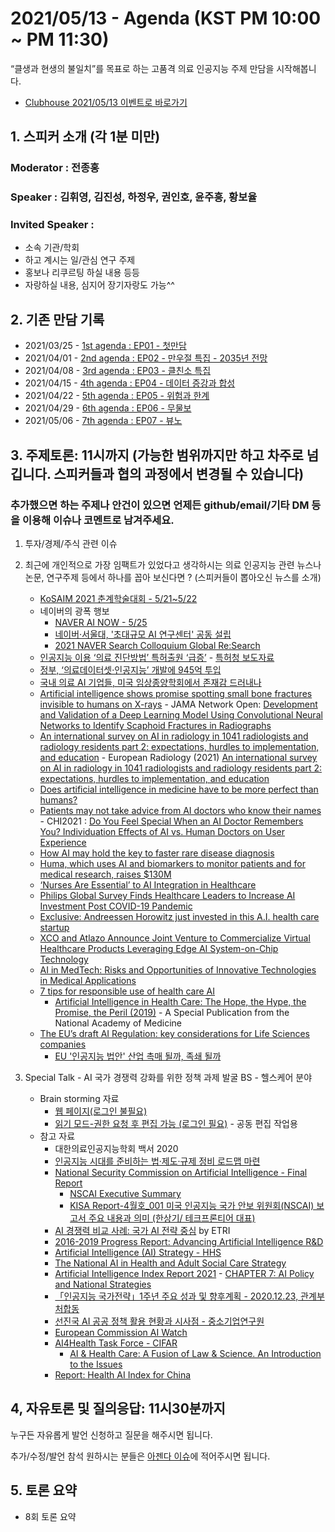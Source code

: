 # 2021/05/13 - Agenda (KST PM 10:00 ~ PM 11:30)

“클생과 현생의 불일치”를 목표로 하는 고품격 의료 인공지능 주제 만담을 시작해봅니다. 

* [Clubhouse 2021/05/13 이벤트로 바로가기]()

## 1. 스피커 소개 (각 1분 미만)
### Moderator : 전종홍
### Speaker : 김휘영, 김진성, 하정우, 권인호, 윤주흥, 황보율 
### Invited Speaker : 
* 소속 기관/학회
* 하고 계시는 일/관심 연구 주제
* 홍보나 리쿠르팅 하실 내용 등등
* 자랑하실 내용, 심지어 장기자랑도 가능^^

## 2. 기존 만담 기록 
* 2021/03/25 - [1st agenda : EP01 - 첫만담](/20210325-1st-agenda.md)
* 2021/04/01 - [2nd agenda : EP02 - 만우절 특집 - 2035년 전망](/20210401-2nd-agenda.md)
* 2021/04/08 - [3rd agenda : EP03 - 클친소 특집](/20210408-3rd-agenda.md)
* 2021/04/15 - [4th agenda : EP04 - 데이터 증강과 합성](/20210415-4th-agenda.md)
* 2021/04/22 - [5th agenda : EP05 - 위험과 한계](/20210422-5th-agenda.md)
* 2021/04/29 - [6th agenda : EP06 - 무물보](/20210429-6th-agenda.md)
* 2021/05/06 - [7th agenda : EP07 - 뷰노](/20210506-7th-agenda.md)

## 3. 주제토론: 11시까지 (가능한 범위까지만 하고 차주로 넘깁니다. 스피커들과 협의 과정에서 변경될 수 있습니다)

### 추가했으면 하는 주제나 안건이 있으면 언제든 github/email/기타 DM 등을 이용해 이슈나 코멘트로 남겨주세요. 

1. 투자/경제/주식 관련 이슈 

2. 최근에 개인적으로 가장 임팩트가 있었다고 생각하시는 의료 인공지능 관련  뉴스나 논문, 연구주제 등에서 하나를 꼽아 보신다면 ? (스피커들이 뽑아오신 뉴스를 소개) 
   * [KoSAIM 2021 춘계학술대회 - 5/21~5/22](https://www.kosaim.org/html/?pmode=BBBS0007100001&smode=view&seq=78)
   * 네이버의 광폭 행보 
      * [NAVER AI NOW - 5/25](https://naver-ai-now.kr/)
      * [네이버·서울대, '초대규모 AI 연구센터' 공동 설립](http://news.naver.com/main/read.nhn?mode=LSD&mid=sec&sid1=001&oid=011&aid=0003907985)
      * [2021 NAVER Search Colloquium Global Re:Search](http://naversearchconf.naver.com/)
   * [인공지능 이용 ‘의료 진단방법’ 특허출원 ‘급증’](https://www.akomnews.com/bbs/board.php?bo_table=news&wr_id=44417) - [특허청 보도자료](https://kipo.go.kr/kpo/BoardApp/UnewPress1App?board_id=press&catmenu=m03_05_01&c=1003&seq=18923)
   * [정부, ‘의료데이터셋‧인공지능’ 개발에 945억 투입](https://www.docdocdoc.co.kr/news/articleView.html?idxno=2010473)
   * [국내 의료 AI 기업들, 미국 임상종양학회에서 존재감 드러내나](http://www.biotimes.co.kr/news/articleView.html?idxno=5910)
   * [Artificial intelligence shows promise spotting small bone fractures invisible to humans on X-rays](https://www.radiologybusiness.com/topics/artificial-intelligence/artificial-intelligence-small-bone-fractures-x-rays) - JAMA Network Open: [Development and Validation of a Deep Learning Model Using Convolutional Neural Networks to Identify Scaphoid Fractures in Radiographs](https://jamanetwork.com/journals/jamanetworkopen/fullarticle/2779578?resultClick=1)
   * [An international survey on AI in radiology in 1041 radiologists and radiology residents part 2: expectations, hurdles to implementation, and education](https://www.healthimaging.com/topics/ai-emerging-technologies/60-radiologists-ethical-legal-issues-hinder-ai) - European Radiology (2021) [An international survey on AI in radiology in 1041 radiologists and radiology residents part 2: expectations, hurdles to implementation, and education](https://link.springer.com/article/10.1007/s00330-021-07782-4) 
   * [Does artificial intelligence in medicine have to be more perfect than humans?](https://innovationorigins.com/en/does-artificial-intelligence-in-medicine-have-to-be-more-perfect-than-humans/)
   * [Patients may not take advice from AI doctors who know their names](https://www.sciencedaily.com/releases/2021/05/210511092004.htm) - CHI2021 : [Do You Feel Special When an AI Doctor Remembers You? Individuation Effects of AI vs. Human Doctors on User Experience](https://programs.sigchi.org/chi/2021/program/content/56869)
   * [How AI may hold the key to faster rare disease diagnosis](https://medcitynews.com/2021/05/how-ai-may-hold-the-key-to-faster-rare-disease-diagnosis/)
   * [Huma, which uses AI and biomarkers to monitor patients and for medical research, raises $130M](https://techcrunch.com/2021/05/11/huma-which-uses-ai-and-biomarkers-to-monitor-patients-and-for-medical-research-raises-130m/)
   * [‘Nurses Are Essential’ to AI Integration in Healthcare](https://healthtechmagazine.net/article/2021/05/nurses-are-essential-ai-integration-healthcare)
   * [Philips Global Survey Finds Healthcare Leaders to Increase AI Investment Post COVID-19 Pandemic](https://www.hospimedica.com/covid-19/articles/294788188/philips-global-survey-finds-healthcare-leaders-to-increase-ai-investment-post-covid-19-pandemic.html)
   * [Exclusive: Andreessen Horowitz just invested in this A.I. health care startup](https://fortune.com/2021/05/11/exclusive-andreessen-horowitz-just-invested-in-this-a-i-health-care-startup/)
   * [XCO and Atlazo Announce Joint Venture to Commercialize Virtual Healthcare Products Leveraging Edge AI System-on-Chip Technology](https://www.prnewswire.com/news-releases/xco-and-atlazo-announce-joint-venture-to-commercialize-virtual-healthcare-products-leveraging-edge-ai-system-on-chip-technology-301287902.html)
   * [AI in MedTech: Risks and Opportunities of Innovative Technologies in Medical Applications](https://www.medtechintelligence.com/feature_article/ai-in-medtech-risks-and-opportunities-of-innovative-technologies-in-medical-applications/)
   * [7 tips for responsible use of health care AI](https://www.ama-assn.org/practice-management/digital/7-tips-responsible-use-health-care-ai)
      * [Artificial Intelligence in Health Care: The Hope, the Hype, the Promise, the Peril (2019)](https://nam.edu/artificial-intelligence-special-publication/) - A Special Publication from the National Academy of Medicine
   * [The EU’s draft AI Regulation: key considerations for Life Sciences companies](https://lifesciences.dlapiper.com/post/102gx33/the-eus-draft-ai-regulation-key-considerations-for-life-sciences-companies)
      * [EU '인공지능 법안' 산업 촉매 될까, 족쇄 될까](https://www.hankyung.com/opinion/article/2021051119941?fbclid=IwAR2Rpn9L714-CpxWItnbEs5v6kZxAn5DjoM8VH957Q82-oVoAYs5bBD5T0Y)
   
3. Special Talk - AI 국가 경쟁력 강화를 위한 정책 과제 발굴 BS - 헬스케어 분야 
   * Brain storming 자료
      * [웹 페이지(로그인 불필요)](https://bit.ly/3uTfOIl)
      * [읽기 모드-권한 요청 후 편집 가능 (로그인 필요)](https://bit.ly/2SLkUYQ) - 공동 편집 작업용 
   * 참고 자료
      * 대한의료인공지능학회 백서 2020 
      * [인공지능 시대를 준비하는 법·제도·규제 정비 로드맵 마련](https://www.msit.go.kr/bbs/view.do?sCode=user&mId=113&mPid=112&bbsSeqNo=94&nttSeqNo=3179749)
      * [National Security Commission on Artificial Intelligence - Final Report](https://www.nscai.gov/wp-content/uploads/2021/03/Full-Report-Digital-1.pdf)
         * [NSCAI Executive Summary](https://www.nscai.gov/wp-content/uploads/2021/03/Final_Report_Executive_Summary.pdf)
         * [KISA Report-4월호_001 미국 인공지능 국가 안보 위원회(NSCAI) 보고서 주요 내용과 의미 (한상기/ 테크프론티어 대표)](https://www.kisa.or.kr/public/library/IS_View.jsp?mode=view&p_No=158&b_No=158&d_No=522&cPage&ST=TC&SV&fbclid=IwAR2bCNawK9uQpD4oH-PWCPWkigxRm3x_lN1ega1LV6GcWvs4c0J3CByNZx4)
      * [AI 경쟁력 비교 사례: 국가 AI 전략 중심](https://library.etri.re.kr/service/data/etri-insight/down.htm?id=803) by ETRI
      * [2016-2019 Progress Report: Advancing Artificial Intelligence R&D](https://now.k2base.re.kr/portal/trend/mainTrend/view.do?poliTrndId=TRND0000000000038013&menuNo=200004)
      * [Artificial Intelligence (AI) Strategy - HHS](https://www.hhs.gov/sites/default/files/final-hhs-ai-strategy.pdf)
      * [The National AI in Health and Adult Social Care Strategy](https://www.nhsx.nhs.uk/ai-lab/ai-lab-programmes/the-national-ai-in-health-and-adult-social-care-strategy/)
      * [Artificial Intelligence Index Report 2021](https://aiindex.stanford.edu/wp-content/uploads/2021/03/2021-AI-Index-Report_Master.pdf) - [CHAPTER 7: AI Policy and National Strategies](https://aiindex.stanford.edu/wp-content/uploads/2021/03/2021-AI-Index-Report-_Chapter-7.pdf)
      * [「인공지능 국가전략」1주년 주요 성과 및 향후계획 - 2020.12.23, 관계부처합동](https://www.4th-ir.go.kr/article/download/745)
      * [선진국 AI 공공 정책 활용 현황과 시사점 - 중소기업연구원](https://www.kosbi.re.kr/front/functionDisplay?menuFrontNo=13&menuFrontURL=front/newsInfoDetail?documentId=21157)
      * [European Commission AI Watch](https://knowledge4policy.ec.europa.eu/ai-watch_en)
      * [AI4Health Task Force - CIFAR](https://cifar.ca/ai/national-program-of-activities/ai4health-task-force/)
          * [AI & Health Care: A Fusion of Law & Science. An Introduction to the Issues](https://cifar.ca/wp-content/uploads/2021/03/210218-ai-and-health-care-law-and-science-v8-AODA.pdf)
      * [Report: Health AI Index for China](https://www.elsevier.com/connect/report-health-ai-index-for-china)

## 4, 자유토론 및 질의응답: 11시30분까지

누구든 자유롭게 발언 신청하고 질문을 해주시면 됩니다. 

추가/수정/발언 참석 원하시는 분들은 [아젠다 이슈](https://github.com/hollobit/AIML-in-Medicine-club/issues/9)에 적어주시면 됩니다. 

## 5. 토론 요약

* 8회 토론 요약 
